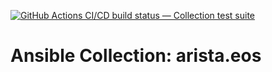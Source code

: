 [![GitHub Actions CI/CD build status — Collection test suite](https://github.com/arista/eos/workflows/Collection%20test%20suite/badge.svg)](https://github.com/arista/eos/actions?query=workflow%3A%22Collection%20test%20suite%22)

Ansible Collection: arista.eos
=================================================